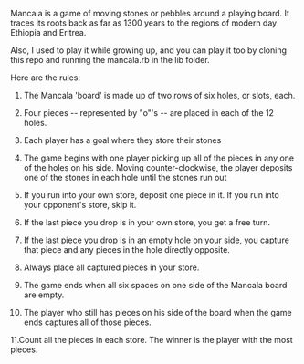 Mancala is a game of moving stones or pebbles around a playing board. It traces its roots
back as far as 1300 years to the regions of modern day Ethiopia and Eritrea. 

Also, I used to play it while growing up, and you can play it too by cloning this repo and running the mancala.rb in the lib folder. 


Here are the rules:


1. The Mancala 'board' is made up of two rows of six holes, or slots, each. 

2. Four pieces -- represented by "o"'s -- are placed in each of the 12 holes. 

3. Each player has a goal where they store their stones 

4. The game begins with one player picking up all of the pieces in any one of the holes on his side.
   Moving counter-clockwise, the player deposits one of the stones in each hole until the stones run out 
5. If you run into your own store, deposit one piece in it. If you run into your opponent's store, skip it.

6. If the last piece you drop is in your own store, you get a free turn.

7. If the last piece you drop is in an empty hole on your side, you capture that piece and any pieces in the hole directly opposite.

8. Always place all captured pieces in your store.
9. The game ends when all six spaces on one side of the Mancala board are empty.

10. The player who still has pieces on his side of the board when the game ends captures all of those pieces.

11.Count all the pieces in each store. The winner is the player with the most pieces.